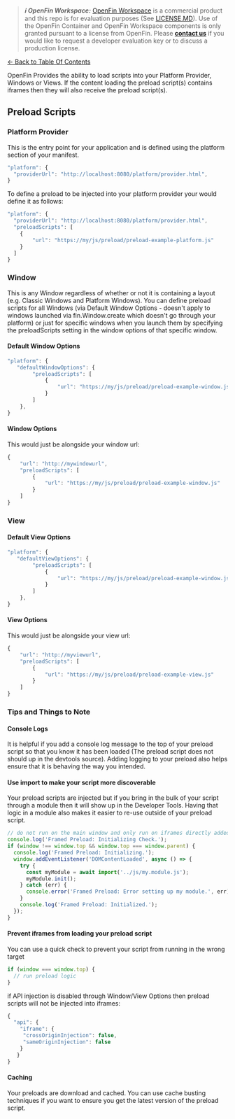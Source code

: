 > **_:information_source: OpenFin Workspace:_** [OpenFin Workspace](https://www.openfin.co/workspace/) is a commercial product and this repo is for evaluation purposes (See [LICENSE.MD](../../../LICENSE.MD)). Use of the OpenFin Container and OpenFin Workspace components is only granted pursuant to a license from OpenFin. Please [**contact us**](https://www.openfin.co/workspace/poc/) if you would like to request a developer evaluation key or to discuss a production license.

[<- Back to Table Of Contents](../README.md)

OpenFin Provides the ability to load scripts into your Platform Provider, Windows or Views. If the content loading the preload script(s) contains iframes then they will also receive the preload script(s).

## Preload Scripts

### Platform Provider

This is the entry point for your application and is defined using the platform section of your manifest.

```js
"platform": {
  "providerUrl": "http://localhost:8080/platform/provider.html",
}
```

To define a preload to be injected into your platform provider your would define it as follows:

```js
"platform": {
  "providerUrl": "http://localhost:8080/platform/provider.html",
  "preloadScripts": [
    {
        "url": "https://my/js/preload/preload-example-platform.js"
    }
  ]
}
```

### Window

This is any Window regardless of whether or not it is containing a layout (e.g. Classic Windows and Platform Windows). You can define preload scripts for all Windows (via Default Window Options - doesn't apply to windows launched via fin.Window.create which doesn't go through your platform) or just for specific windows when you launch them by specifying the preloadScripts setting in the window options of that specific window.

#### Default Window Options

```js
"platform": {
   "defaultWindowOptions": {
        "preloadScripts": [
            {
                "url": "https://my/js/preload/preload-example-window.js"
            }
        ]
    },
}
```

#### Window Options

This would just be alongside your window url:

```js
{
    "url": "http://mywindowurl",
    "preloadScripts": [
        {
            "url": "https://my/js/preload/preload-example-window.js"
        }
    ]
}
```

### View

#### Default View Options

```js
"platform": {
   "defaultViewOptions": {
        "preloadScripts": [
            {
                "url": "https://my/js/preload/preload-example-window.js"
            }
        ]
    },
}
```

#### View Options

This would just be alongside your view url:

```js
{
    "url": "http://myviewurl",
    "preloadScripts": [
        {
            "url": "https://my/js/preload/preload-example-view.js"
        }
    ]
}
```

### Tips and Things to Note

#### Console Logs

It is helpful if you add a console log message to the top of your preload script so that you know it has been loaded (The preload script does not should up in the devtools source). Adding logging to your preload also helps ensure that it is behaving the way you intended.

#### Use import to make your script more discoverable

Your preload scripts are injected but if you bring in the bulk of your script through a module then it will show up in the Developer Tools. Having that logic in a module also makes it easier to re-use outside of your preload script.

```js
// do not run on the main window and only run on iframes directly added to the main window/view
console.log('Framed Preload: Initializing Check.');
if (window !== window.top && window.top === window.parent) {
  console.log('Framed Preload: Initializing.');
  window.addEventListener('DOMContentLoaded', async () => {
    try {
      const myModule = await import('../js/my.module.js');
      myModule.init();
    } catch (err) {
      console.error('Framed Preload: Error setting up my module.', err);
    }
    console.log('Framed Preload: Initialized.');
  });
}
```

#### Prevent iframes from loading your preload script

You can use a quick check to prevent your script from running in the wrong target

```js
if (window === window.top) {
  // run preload logic
}
```

if API injection is disabled through Window/View Options then preload scripts will not be injected into iframes:

```js
{
  "api": {
    "iframe": {
     "crossOriginInjection": false,
     "sameOriginInjection": false
    }
   }
}
```

#### Caching

Your preloads are download and cached. You can use cache busting techniques if you want to ensure you get the latest version of the preload script.
